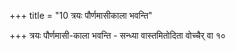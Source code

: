 +++
title = "10 त्रयः पौर्णमासीकाला भवन्ति"

+++
त्रयः पौर्णमासी-काला भवन्ति - सन्ध्या वास्तमितोदिता वोच्चैर् वा १०